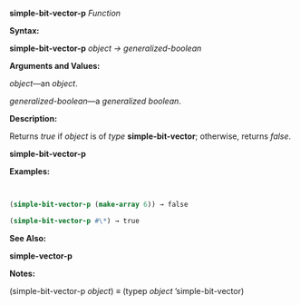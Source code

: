 **simple-bit-vector-p** *Function* 



**Syntax:** 



**simple-bit-vector-p** *object → generalized-boolean* 



**Arguments and Values:** 



*object*—an *object*. 



*generalized-boolean*—a *generalized boolean*. 



**Description:** 



Returns *true* if *object* is of *type* **simple-bit-vector**; otherwise, returns *false*. 







 



 



**simple-bit-vector-p** 



**Examples:**
```lisp
 

(simple-bit-vector-p (make-array 6)) → false 

(simple-bit-vector-p #\*) → true 


```
**See Also:** 



**simple-vector-p** 



**Notes:** 



(simple-bit-vector-p *object*) *≡* (typep *object* ’simple-bit-vector) 

